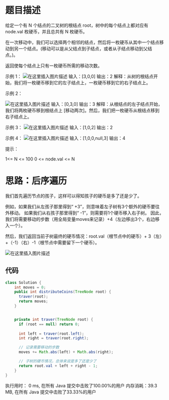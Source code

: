 # 题目描述

给定一个有 N 个结点的二叉树的根结点 root，树中的每个结点上都对应有 node.val 枚硬币，并且总共有 N 枚硬币。

在一次移动中，我们可以选择两个相邻的结点，然后将一枚硬币从其中一个结点移动到另一个结点。(移动可以是从父结点到子结点，或者从子结点移动到父结点。)。

返回使每个结点上只有一枚硬币所需的移动次数。

示例 1：
![在这里插入图片描述](https://img-blog.csdnimg.cn/20200630221837506.png?x-oss-process=image/watermark,type_ZmFuZ3poZW5naGVpdGk,shadow_10,text_aHR0cHM6Ly9ibG9nLmNzZG4ubmV0L3o3MTQ0MDU0ODk=,size_16,color_FFFFFF,t_70)
输入：[3,0,0]
输出：2
解释：从树的根结点开始，我们将一枚硬币移到它的左子结点上，一枚硬币移到它的右子结点上。

示例 2：

![在这里插入图片描述](https://img-blog.csdnimg.cn/20200630221856652.png?x-oss-process=image/watermark,type_ZmFuZ3poZW5naGVpdGk,shadow_10,text_aHR0cHM6Ly9ibG9nLmNzZG4ubmV0L3o3MTQ0MDU0ODk=,size_16,color_FFFFFF,t_70)
输入：[0,3,0]
输出：3
解释：从根结点的左子结点开始，我们将两枚硬币移到根结点上 [移动两次]。然后，我们把一枚硬币从根结点移到右子结点上。

示例 3：
![在这里插入图片描述](https://img-blog.csdnimg.cn/20200630221917742.png?x-oss-process=image/watermark,type_ZmFuZ3poZW5naGVpdGk,shadow_10,text_aHR0cHM6Ly9ibG9nLmNzZG4ubmV0L3o3MTQ0MDU0ODk=,size_16,color_FFFFFF,t_70)
输入：[1,0,2]
输出：2

示例 4：
![在这里插入图片描述](https://img-blog.csdnimg.cn/20200630221941256.png?x-oss-process=image/watermark,type_ZmFuZ3poZW5naGVpdGk,shadow_10,text_aHR0cHM6Ly9ibG9nLmNzZG4ubmV0L3o3MTQ0MDU0ODk=,size_16,color_FFFFFF,t_70)
输入：[1,0,0,null,3]
输出：4

提示：

1<= N <= 100
0 <= node.val <= N

# 思路：后序遍历
我们首先遍历节点的孩子，这样可以得知孩子的硬币是多了还是少了。

例如，如果我们从左孩子那里得到“ +3”，则意味着左子树有3个额外的硬币要往外移动。
如果我们从右孩子那里得到“ -1”，则需要将1个硬币移入右子树。
因此，我们将需要移动的步数（用全局变量moves来记录）+4（左边移出3个，右边移入一个）。

然后，我们返回当前子树最终的硬币情况：root.val（根节点中的硬币）+ 3（左）+（-1）（右）-1（根节点中需要留下一个硬币）。

![在这里插入图片描述](https://img-blog.csdnimg.cn/20200630222213154.png?x-oss-process=image/watermark,type_ZmFuZ3poZW5naGVpdGk,shadow_10,text_aHR0cHM6Ly9ibG9nLmNzZG4ubmV0L3o3MTQ0MDU0ODk=,size_16,color_FFFFFF,t_70)

## 代码

```java
class Solution {
	int moves = 0;
	public int distributeCoins(TreeNode root) {
	  traver(root);
	  return moves;
	}


	private int traver(TreeNode root) {
	  if (root == null) return 0;
	  
	  int left = traver(root.left);
	  int right = traver(root.right);

	  // 记录需要移动的步数
	  moves += Math.abs(left) + Math.abs(right);

	  // 子树的硬币情况，总体来说是多了还是少了
	  return root.val + left + right - 1;
	}
}
```
执行用时：
0 ms, 在所有 Java 提交中击败了100.00%的用户
内存消耗：39.3 MB, 在所有 Java 提交中击败了33.33%的用户